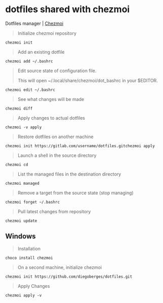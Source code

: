 # dotfiles shared with chezmoi

Dotfiles manager | [Chezmoi](https://www.chezmoi.io)

> Initialize chezmoi repository

`chezmoi init`

> Add an existing dotfile

`chezmoi add ~/.bashrc`

> Edit source state of configuration file. 
> 
> This will open ~/.local/share/chezmoi/dot_bashrc in your $EDITOR.

`chezmoi edit ~/.bashrc`

> See what changes will be made

`chezmoi diff`

> Apply changes to actual dotfiles

`chezmoi -v apply`

> Restore dotfiles on another machine

```chezmoi init https://gitlab.com/username/dotfiles.gitchezmoi apply```

> Launch a shell in the source directory

`chezmoi cd`

> List the managed files in the destination directory

`chezmoi managed`

> Remove a target from the source state (stop managing)

`chezmoi forget ~/.bashrc`

> Pull latest changes from repository

`chezmoi update`

## Windows 

> Installation

`choco install chezmoi`

> On a second machine, initialize chezmoi

`chezmoi init https://github.com/diegoberges/dotfiles.git`

> Apply Changes

`chezmoi apply -v`
